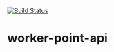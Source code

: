 [![Build Status](https://www.travis-ci.org/vamasson/worker-point-api.svg?branch=master)](https://www.travis-ci.org/vamasson/worker-point-api)

# worker-point-api

